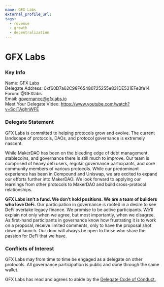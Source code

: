 ```yaml
---
name: GFX Labs
external_profile_url:
tags:
  - revenue
  - growth
  - decentralization
---
```


# GFX Labs

### Key Info

Name: GFX Labs  
Delegate Address: 0xf60D7a62C98F65480725255e831DE531EFe3fe14  
Forum: @GFXlabs  
Email: governance@gfxlabs.io  
Meet Your Delegate Video: https://www.youtube.com/watch?v=SoiTAghnWFE

### Delegate Statement

GFX Labs is committed to helping protocols grow and evolve. The current landscape of protocols, DAOs, and protocol governance is extremely nascent.

While MakerDAO has been on the bleeding edge of debt management, stablecoins, and governance there is still much to improve. Our team is comprised of heavy defi users, regular governance participants, and core community members of various protocols. While our predominant experience has been in Compound and Uniswap, we are excited to expand our efforts further into MakerDAO. We look forward to applying our learnings from other protocols to MakerDAO and build cross-protocol relationships.

**GFX Labs isn’t a fund. We don’t hold positions. We are a team of builders who love DeFi.** Our participation in governance is rooted in a desire to see DeFi overtake legacy finance. We promise to be active participants. We’ll explain not only when we agree, but most importantly, when we disagree. As first-hand participants in governance know how frustrating it is to work on a proposal, receive limited comments, only to have the proposal shot down at launch. Our door will always be open to those who share the passion for DeFi that we have.

### Conflicts of Interest

GFX Labs may from time to time be engaged as a delegate on other protocols. All governance participation is public and done through the same wallet.

GFX Labs has read and agrees to abide by the [Delegate Code of Conduct.](https://forum.makerdao.com/t/recognised-delegate-code-of-conduct/9384)